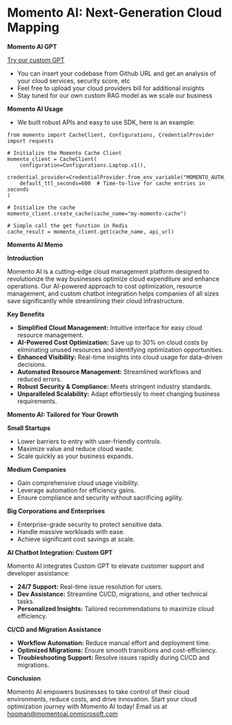 # Momento AI: Next-Generation Cloud Mapping

**Momento AI GPT**

[Try our custom GPT](https://chatgpt.com/g/g-2m6AzGbPX-cloud-optimization-advisor-momentoai-gpt)
* You can insert your codebase from Github URL and get an analysis of your cloud services, security score, etc
* Feel free to upload your cloud providers bill for additional insights
* Stay tuned for our own custom RAG model as we scale our business

**Momento AI Usage**
* We built robust APIs and easy to use SDK, here is an example:
```
from momento import CacheClient, Configurations, CredentialProvider
import requests

# Initialize the Momento Cache Client
momento_client = CacheClient(
    configuration=Configurations.Laptop.v1(),
    credential_provider=CredentialProvider.from_env_variable("MOMENTO_AUTH_TOKEN"),
    default_ttl_seconds=600  # Time-to-live for cache entries in seconds
)

# Initialize the cache
momento_client.create_cache(cache_name="my-momento-cache")

# Simple call the get function in Redis
cache_result = momento_client.get(cache_name, api_url)
```

**Momento AI Memo**

**Introduction**

Momento AI is a cutting-edge cloud management platform designed to revolutionize the way businesses optimize cloud expenditure and enhance operations. Our AI-powered approach to cost optimization, resource management, and custom chatbot integration helps companies of all sizes save significantly while streamlining their cloud infrastructure.

**Key Benefits**

* **Simplified Cloud Management:** Intuitive interface for easy cloud resource management.
* **AI-Powered Cost Optimization:** Save up to 30% on cloud costs by eliminating unused resources and identifying optimization opportunities. 
* **Enhanced Visibility:** Real-time insights into cloud usage for data-driven decisions.
* **Automated Resource Management:** Streamlined workflows and reduced errors.
* **Robust Security & Compliance:** Meets stringent industry standards.
* **Unparalleled Scalability:** Adapt effortlessly to meet changing business requirements.

**Momento AI: Tailored for Your Growth**

**Small Startups**

* Lower barriers to entry with user-friendly controls.
* Maximize value and reduce cloud waste. 
* Scale quickly as your business expands.

**Medium Companies**

* Gain comprehensive cloud usage visibility.
* Leverage automation for efficiency gains.
* Ensure compliance and security without sacrificing agility. 

**Big Corporations and Enterprises**

* Enterprise-grade security to protect sensitive data.
* Handle massive workloads with ease.
* Achieve significant cost savings at scale.

**AI Chatbot Integration: Custom GPT**

Momento AI integrates Custom GPT to elevate customer support and developer assistance:

* **24/7 Support:** Real-time issue resolution for users.
* **Dev Assistance:** Streamline CI/CD, migrations, and other technical tasks.
* **Personalized Insights:** Tailored recommendations to maximize cloud efficiency.

**CI/CD and Migration Assistance**

* **Workflow Automation:** Reduce manual effort and deployment time.
* **Optimized Migrations:** Ensure smooth transitions and cost-efficiency.
* **Troubleshooting Support:** Resolve issues rapidly during CI/CD and migrations.

**Conclusion**

Momento AI empowers businesses to take control of their cloud environments, reduce costs, and drive innovation. Start your cloud optimization journey with Momento AI today! Email us at [hooman@momentoai.onmicrosoft.com](hooman@momentoai.onmicrosoft.com)
